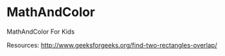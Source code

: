 # MathAndColor
MathAndColor For Kids

Resources:
http://www.geeksforgeeks.org/find-two-rectangles-overlap/